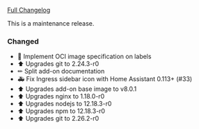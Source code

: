 [Full Changelog][changelog]

This is a maintenance release.

### Changed

- 🔨 Implement OCI image specification on labels
- ⬆ Upgrades git to 2.24.3-r0
- ✏ Split add-on documentation
- 🚑 Fix Ingress sidebar icon with Home Assistant 0.113+ (#33)
- ⬆ Upgrades add-on base image to v8.0.1
- ⬆ Upgrades nginx to 1.18.0-r0
- ⬆ Upgrades nodejs to 12.18.3-r0
- ⬆ Upgrades npm to 12.18.3-r0
- ⬆ Upgrades git to 2.26.2-r0

[changelog]: https://github.com/hassio-addons/addon-log-viewer/compare/v0.8.1...v0.9.0